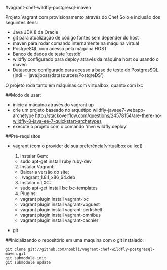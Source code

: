 #vagrant-chef-wildfly-postgresql-maven

Projeto Vagrant com provisionamento através do Chef Solo e inclusão dos seguintes itens:
* Java JDK 8 da Oracle
* git para atualização de código fontes sem depender do host
* maven para rodar comando internamente na máquina virtual
* PostgreSQL com acesso pela máquina HOST
* Banco de dados de teste 'testdb'
* wildfly configurado para deploy através da máquina host ou usando o maven
* Datasource configurado para acesso a base de teste do PostgresSQL (jndi = 'java:jboss/datasources/PostgreDS')

O projeto roda tanto em máquinas com virtualbox, quanto com lxc

##Modo de usar:
* inicie a máquina através do vagrant up
* crie um projeto baseado no arquétipo wildfly-javaee7-webapp-archetype
http://stackoverflow.com/questions/24578154/are-there-no-wildfly-8-java-ee-7-quickstart-archetypes
* execute o projeto com o comando 'mvn wildfly:deploy'

##Pré-requisitos
* vagrant (com o provider de sua preferência[virtualbox ou lxc])
  1. Instalar Gem:
    - sudo apt-get install ruby ruby-dev
  2. Instalar Vagrant:
    - Baixar a versão do site;
    - ./vagrant_1.8.1_x86_64.deb
  3. Instalar o LXC:
    - sudo apt-get install lxc lxc-templates
  4. Plugins:
    - vagrant plugin install vagrant-lxc
    - vagrant plugin install vagrant-vbguest
    - vagrant plugin install vagrant-berkshelf
    - vagrant plugin install vagrant-omnibus
    - vagrant plugin install vagrant-cachier
   
* git

##Inicializando o repositório em uma maquina com o git instalado:
```
git clone git://github.com/noobli/vagrant-chef-wildfly-postgresql-maven.git
git submodule init
git submodule update
```
